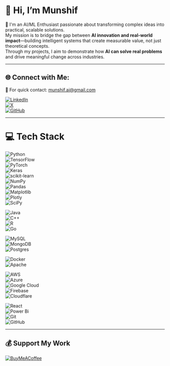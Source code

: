 # 👋 Hi, I’m Munshif  
🌱 I'm an AI/ML Enthusiast passionate about transforming complex ideas into practical, scalable solutions.  
My mission is to bridge the gap between **AI innovation and real-world impact**—building intelligent systems that create measurable value, not just theoretical concepts.  
Through my projects, I aim to demonstrate how **AI can solve real problems** and drive meaningful change across industries.  

---

## 🌐 Connect with Me:  
📩 For quick contact: munshif.ai@gmail.com  

[![LinkedIn](https://img.shields.io/badge/LinkedIn-0077B5?style=for-the-badge&logo=linkedin&logoColor=white)](https://www.linkedin.com/in/munshifmuhajireen/)  
[![X](https://img.shields.io/badge/Twitter-000000?style=for-the-badge&logo=x&logoColor=white)](https://twitter.com/munshifff)  
[![GitHub](https://img.shields.io/badge/GitHub-121011?style=for-the-badge&logo=github&logoColor=white)](https://github.com/munshifmuhajireen)  

---

# 💻 Tech Stack  

![Python](https://img.shields.io/badge/python-3670A0?style=for-the-badge&logo=python&logoColor=ffdd54)  
![TensorFlow](https://img.shields.io/badge/TensorFlow-FF6F00?style=for-the-badge&logo=TensorFlow&logoColor=white)  
![PyTorch](https://img.shields.io/badge/PyTorch-EE4C2C?style=for-the-badge&logo=PyTorch&logoColor=white)  
![Keras](https://img.shields.io/badge/Keras-D00000?style=for-the-badge&logo=Keras&logoColor=white)  
![scikit-learn](https://img.shields.io/badge/scikit--learn-F7931E?style=for-the-badge&logo=scikit-learn&logoColor=white)  
![NumPy](https://img.shields.io/badge/numpy-013243?style=for-the-badge&logo=numpy&logoColor=white)  
![Pandas](https://img.shields.io/badge/pandas-150458?style=for-the-badge&logo=pandas&logoColor=white)  
![Matplotlib](https://img.shields.io/badge/Matplotlib-ffffff?style=for-the-badge&logo=Matplotlib&logoColor=black)  
![Plotly](https://img.shields.io/badge/Plotly-3F4F75?style=for-the-badge&logo=plotly&logoColor=white)  
![SciPy](https://img.shields.io/badge/SciPy-0C55A5?style=for-the-badge&logo=scipy&logoColor=white)  

![Java](https://img.shields.io/badge/java-007396?style=for-the-badge&logo=java&logoColor=white)  
![C++](https://img.shields.io/badge/c++-00599C?style=for-the-badge&logo=c%2B%2B&logoColor=white)  
![R](https://img.shields.io/badge/r-276DC3?style=for-the-badge&logo=r&logoColor=white)  
![Go](https://img.shields.io/badge/go-00ADD8?style=for-the-badge&logo=go&logoColor=white)  

![MySQL](https://img.shields.io/badge/mysql-4479A1?style=for-the-badge&logo=mysql&logoColor=white)  
![MongoDB](https://img.shields.io/badge/MongoDB-4ea94b?style=for-the-badge&logo=mongodb&logoColor=white)  
![Postgres](https://img.shields.io/badge/postgres-316192?style=for-the-badge&logo=postgresql&logoColor=white)  

![Docker](https://img.shields.io/badge/docker-2496ED?style=for-the-badge&logo=docker&logoColor=white)  
![Apache](https://img.shields.io/badge/apache-D42029?style=for-the-badge&logo=apache&logoColor=white)  

![AWS](https://img.shields.io/badge/AWS-FF9900?style=for-the-badge&logo=amazon-aws&logoColor=white)  
![Azure](https://img.shields.io/badge/azure-0072C6?style=for-the-badge&logo=microsoftazure&logoColor=white)  
![Google Cloud](https://img.shields.io/badge/GoogleCloud-4285F4?style=for-the-badge&logo=google-cloud&logoColor=white)  
![Firebase](https://img.shields.io/badge/firebase-FFCA28?style=for-the-badge&logo=firebase&logoColor=black)  
![Cloudflare](https://img.shields.io/badge/Cloudflare-F38020?style=for-the-badge&logo=Cloudflare&logoColor=white)  

![React](https://img.shields.io/badge/react-20232a?style=for-the-badge&logo=react&logoColor=61DAFB)  
![Power Bi](https://img.shields.io/badge/power_bi-F2C811?style=for-the-badge&logo=powerbi&logoColor=black)  
![Git](https://img.shields.io/badge/git-F05033?style=for-the-badge&logo=git&logoColor=white)  
![GitHub](https://img.shields.io/badge/github-121011?style=for-the-badge&logo=github&logoColor=white)  

---

## 💰 Support My Work  
[![BuyMeACoffee](https://img.shields.io/badge/Buy%20Me%20a%20Coffee-ffdd00?style=for-the-badge&logo=buy-me-a-coffee&logoColor=black)](https://buymeacoffee.com/munshif)  

